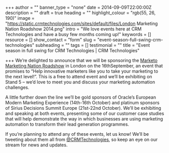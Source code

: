 +++
author = ""
banner_type = "none"
date = 2014-09-09T22:00:00Z
description = ""
draft = true
heading = ""
highlight_colour = "rgb(55, 26, 190)"
image = "https://static.crmtechnologies.com/sites/default/files/London Marketing Nation Roadshow 2014.png"
intro = "We love events here at CRM Technologies and have a busy few months coming up!"
keywords = []
resource = []
show_contact = "form"
slug = "event-season-full-swing-crm-technologies"
subheading = ""
tags = []
testimonial = ""
title = "Event season in full swing for CRM Technologies | CRM Technologies"

+++
We’re delighted to announce that we will be sponsoring the [Marketo Marketing Nation Roadshow](http://pages2.marketo.com/marketing-nation-roadshow-2014-international.html) in London on the 16thSeptember, an event that promises to “Help innovative marketers like you to take your marketing to the next level!”. This is a free to attend event and we’ll be exhibiting on Stand 5 – we’d love to meet you and discuss your marketing automation challenges.

A little further down the line we’ll be gold sponsors of Oracle’s European Modern Marketing Experience (14th-16th October) and platinum sponsors of Sirius Decisions Summit Europe (21st-22nd October). We’ll be exhibiting and speaking at both events, presenting some of our customer case studies that will help demonstrate the way in which businesses are using marketing automation to transform their lead generation programmes.

If you’re planning to attend any of these events, let us know! We’ll be tweeting about them all from [@CRMTechnologies](http://www.twitter.com/CRMTechnologies), so keep an eye on our stream for news and updates.